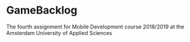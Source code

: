# GameBacklog
The fourth assignment for Mobile Development course 2018/2019 at the Amsterdam University of Applied Sciences
